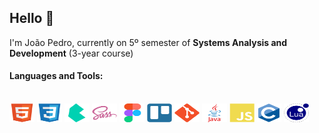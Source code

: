 ## Hello 👋

I'm João Pedro, currently on 5º semester of **Systems Analysis and Development** (3-year course) 



#### Languages and Tools:  
 
<div style="display: inline_block"><br>     
  <img align="center" alt="Blues-HTML" height="30" width="40" src="https://raw.githubusercontent.com/devicons/devicon/master/icons/html5/html5-original.svg">
  <img align="center" alt="Blues-CSS" height="30" width="40" src="https://raw.githubusercontent.com/devicons/devicon/master/icons/css3/css3-original.svg"> 
   <img align="center" alt="Blues-Bulma" height="30" width="40" src="https://raw.githubusercontent.com/devicons/devicon/master/icons/bulma/bulma-plain.svg"> 
  <img align="center" alt="Blues-Sass" height="30" width="40" src="https://raw.githubusercontent.com/devicons/devicon/master/icons/sass/sass-original.svg">
  <img align="center" alt="Blues-Figma" height="30" width="40" src="https://raw.githubusercontent.com/devicons/devicon/master/icons/figma/figma-original.svg">
  <img align="center" alt="Blues-Trello" height="30" width="40" src="https://raw.githubusercontent.com/devicons/devicon/master/icons/trello/trello-plain.svg"> 
  <img align="center" alt="Blues-Trello" height="30" width="40" src="https://raw.githubusercontent.com/devicons/devicon/master/icons/git/git-original.svg"> 
   <img align="center" alt="Blues-Java" height="30" width="40" src="https://raw.githubusercontent.com/devicons/devicon/master/icons/java/java-original-wordmark.svg">  
  <img align="center" alt="Blues-Js" height="30" width="40" src="https://raw.githubusercontent.com/devicons/devicon/master/icons/javascript/javascript-plain.svg">     
  <img align="center" alt="Blues-C" height="30" width="40" src= "https://raw.githubusercontent.com/devicons/devicon/master/icons/c/c-original.svg"> 
  <img align="center" alt="Blues-Lua" height = "30" width="40" src="https://raw.githubusercontent.com/devicons/devicon/master/icons/lua/lua-original-wordmark.svg"> 
</div> 
